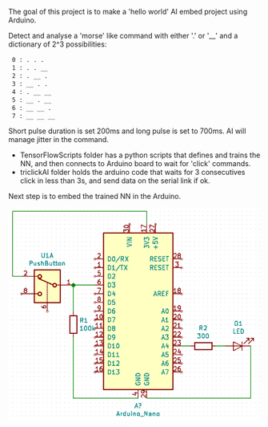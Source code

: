 The goal of this project is to make a 'hello world' AI embed project using Arduino.

Detect and analyse a 'morse' like command with either '.' or '__' and a dictionary of 2^3 possibilities: 

	 0 : . . .
	 1 : . . __
	 2 : . __ .
	 3 : __ . .
	 4 : . __ __ 
	 5 : __ . __
	 6 : __ __ .
	 7 : __ __ __

Short pulse duration is set 200ms and long pulse is set to 700ms. AI will manage jitter in the command.


* TensorFlowScripts folder has a python scripts that defines and trains the NN, and then connects to Arduino board to wait for 'click' commands.
* triclickAI folder holds the arduino code that waits for 3 consecutives click in less than 3s, and send data on the serial link if ok.

Next step is to embed the trained NN in the Arduino.

<img src="doc/Schematics.png" align="middle">
